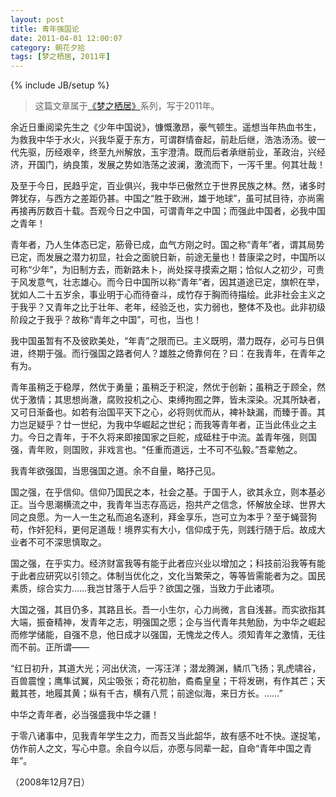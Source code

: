 ```yaml
---
layout: post
title: 青年强国论
date: 2011-04-01 12:00:07
category: 朝花夕拾
tags: [梦之栖居, 2011年]
---
```

{% include JB/setup %}

> 这篇文章属于[《梦之栖居》](/posts/where-the-dreams-reside/)系列，写于2011年。
	
<!--more-->

余近日重阅梁先生之《少年中国说》，慷慨激昂，豪气顿生。遥想当年热血书生，为救我中华于水火，兴我华夏于东方，可谓群情奋起，前赴后继，浩浩汤汤。彼一代先驱，历经艰辛，终至九州解放，玉宇澄清。既而后者承继前业，革政治，兴经济，开国门，纳良策，发展之势如浩荡之波澜，激流而下，一泻千里。何其壮哉！

及至于今日，民趋乎定，百业俱兴，我中华已傲然立于世界民族之林。然，诸多时弊犹存，与西方之差距仍甚。中国之“胜于欧洲，雄于地球”，虽可拭目待，亦尚需再接再厉数百十载。吾观今日之中国，可谓青年之中国；而强此中国者，必我中国之青年！

青年者，乃人生体态已定，筋骨已成，血气方刚之时。国之称“青年”者，谓其局势已定，而发展之潜力初显，社会之面貌日新，前途无量也！昔康梁之时，中国所以可称“少年”，为旧制方去，而新路未卜，尚处探寻摸索之期；恰似人之初少，可贵于风发意气，壮志雄心。而今日中国所以称“青年”者，因其道途已定，旗帜在举，犹如人二十五岁余，事业明于心而待奋斗，成竹存于胸而待描绘。此非社会主义之于我乎？又青年之比于壮年、老年，经验乏也，实力弱也，整体不及也。此非初级阶段之于我乎？故称“青年之中国”，可也，当也！

我中国虽暂有不及彼欧美处，“年青”之限而已。主义既明，潜力既存，必可与日俱进，终期于强。而行强国之路者何人？雄胜之倚靠何在？曰：在我青年，在青年之有为。

青年虽稍乏于稳厚，然优于勇量；虽稍乏于积淀，然优于创新；虽稍乏于顾全，然优于激情；其思想尚澈，腐败投机之心、束缚拘囿之弊，皆未深染。况其所缺者，又可日渐备也。如若有治国平天下之心，必将则优而从，裨补缺漏，而臻于善。其力岂足疑乎？廿一世纪，为我中华崛起之世纪；而我等青年者，正当此伟业之主力。今日之青年，于不久将来即接国家之巨舵，成砥柱于中流。盖青年强，则国强，青年败，则国败，非戏言也。“任重而道远，士不可不弘毅。”吾辈勉之。

我青年欲强国，当思强国之道。余不自量，略抒己见。

国之强，在乎信仰。信仰乃国民之本，社会之基。于国于人，欲其永立，则本基必正。当今思潮横流之中，我青年当志存高远，抱共产之信念，怀解放全球、世界大同之良愿。为一人一生之私而追名逐利，拜金享乐，岂可立为本乎？至于蝇营狗苟，作奸犯科，更何足道哉！境界实有大小，信仰成于先，则践行随于后。故成大业者不可不深思慎取之。

国之强，在乎实力。经济财富我等有能于此者应兴业以增加之；科技前沿我等有能于此者应研究以引领之。体制当优化之，文化当繁荣之，等等皆需能者为之。国民素质，综合实力……我岂甘落于人后乎？欲国之强，当致力于此诸项。

大国之强，其目仍多，其路且长。吾一小生尔，心力尚微，言自浅甚。而实欲指其大端，振奋精神，发青年之志，明强国之愿；企与当代青年共勉励，为中华之崛起而修学储能，自强不息，他日成才以强国，无愧龙之传人。须知青年之激情，无往而不前。正所谓——

“红日初升，其道大光；河出伏流，一泻汪洋；潜龙腾渊，鳞爪飞扬；乳虎啸谷，百兽震惶；鹰隼试翼，风尘吸张；奇花初胎，矞矞皇皇；干将发硎，有作其芒；天戴其苍，地履其黄；纵有千古，横有八荒；前途似海，来日方长。……”

中华之青年者，必当强盛我中华之疆！

于零八诸事中，见我青年学生之力，而吾又当此韶华，故有感不吐不快。遂捉笔，仿作前人之文，写心中意。余自今以后，亦愿与同辈一起，自命“青年中国之青年”。

（2008年12月7日）